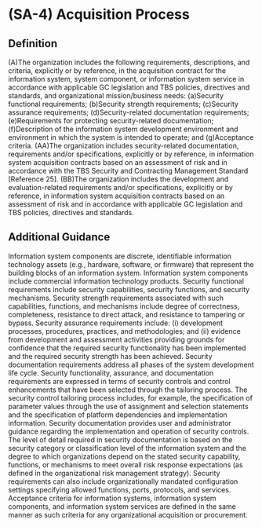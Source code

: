 
# (SA-4) Acquisition Process

## Definition

(A)The organization includes the following requirements, descriptions, and criteria, explicitly or by reference, in the acquisition contract for the information system, system component, or information system service in accordance with applicable GC legislation and TBS policies, directives and standards, and organizational mission/business needs:
(a)Security functional requirements;
(b)Security strength requirements;
(c)Security assurance requirements;
(d)Security-related documentation requirements;
(e)Requirements for protecting security-related documentation;
(f)Description of the information system development environment and environment in which the system is intended to operate; and
(g)Acceptance criteria.
(AA)The organization includes security-related documentation, requirements and/or specifications, explicitly or by reference, in information system acquisition contracts based on an assessment of risk and in accordance with the TBS Security and Contracting Management Standard [Reference 25].
(BB)The organization includes the development and evaluation-related requirements and/or specifications, explicitly or by reference, in information system acquisition contracts based on an assessment of risk and in accordance with applicable GC legislation and TBS policies, directives and standards.

## Additional Guidance

Information system components are discrete, identifiable information technology assets (e.g., hardware, software, or firmware) that represent the building blocks of an information system. Information system components include commercial information technology products. Security functional requirements include security capabilities, security functions, and security mechanisms. Security strength requirements associated with such capabilities, functions, and mechanisms include degree of correctness, completeness, resistance to direct attack, and resistance to tampering or bypass. Security assurance requirements include: (i) development processes, procedures, practices, and methodologies; and (ii) evidence from development and assessment activities providing grounds for confidence that the required security functionality has been implemented and the required security strength has been achieved. Security documentation requirements address all phases of the system development life cycle. Security functionality, assurance, and documentation requirements are expressed in terms of security controls and control enhancements that have been selected through the tailoring process. The security control tailoring process includes, for example, the specification of parameter values through the use of assignment and selection statements and the specification of platform dependencies and implementation information. Security documentation provides user and administrator guidance regarding the implementation and operation of security controls. The level of detail required in security documentation is based on the security category or classification level of the information system and the degree to which organizations depend on the stated security capability, functions, or mechanisms to meet overall risk response expectations (as defined in the organizational risk management strategy). Security requirements can also include organizationally mandated configuration settings specifying allowed functions, ports, protocols, and services. Acceptance criteria for information systems, information system components, and information system services are defined in the same manner as such criteria for any organizational acquisition or procurement.
